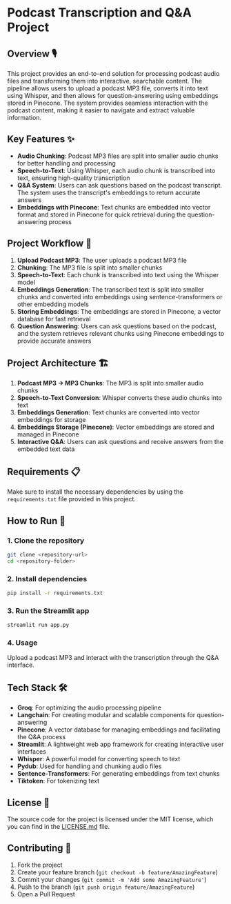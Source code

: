 # Podcast Transcription and Q&A Project

## Overview 🎙️

This project provides an end-to-end solution for processing podcast audio files and transforming them into interactive, searchable content. The pipeline allows users to upload a podcast MP3 file, converts it into text using Whisper, and then allows for question-answering using embeddings stored in Pinecone. The system provides seamless interaction with the podcast content, making it easier to navigate and extract valuable information.

## Key Features ✨

- **Audio Chunking**: Podcast MP3 files are split into smaller audio chunks for better handling and processing
- **Speech-to-Text**: Using Whisper, each audio chunk is transcribed into text, ensuring high-quality transcription
- **Q&A System**: Users can ask questions based on the podcast transcript. The system uses the transcript's embeddings to return accurate answers
- **Embeddings with Pinecone**: Text chunks are embedded into vector format and stored in Pinecone for quick retrieval during the question-answering process

## Project Workflow 🔄

1. **Upload Podcast MP3**: The user uploads a podcast MP3 file
2. **Chunking**: The MP3 file is split into smaller chunks
3. **Speech-to-Text**: Each chunk is transcribed into text using the Whisper model
4. **Embeddings Generation**: The transcribed text is split into smaller chunks and converted into embeddings using sentence-transformers or other embedding models
5. **Storing Embeddings**: The embeddings are stored in Pinecone, a vector database for fast retrieval
6. **Question Answering**: Users can ask questions based on the podcast, and the system retrieves relevant chunks using Pinecone embeddings to provide accurate answers

## Project Architecture 🏗️

1. **Podcast MP3 → MP3 Chunks**: The MP3 is split into smaller audio chunks
2. **Speech-to-Text Conversion**: Whisper converts these audio chunks into text
3. **Embeddings Generation**: Text chunks are converted into vector embeddings for storage
4. **Embeddings Storage (Pinecone)**: Vector embeddings are stored and managed in Pinecone
5. **Interactive Q&A**: Users can ask questions and receive answers from the embedded text data

## Requirements 📋

Make sure to install the necessary dependencies by using the `requirements.txt` file provided in this project.

## How to Run 🚀

### 1. Clone the repository

```bash
git clone <repository-url>
cd <repository-folder>
```

### 2. Install dependencies

```bash
pip install -r requirements.txt
```

### 3. Run the Streamlit app

```bash
streamlit run app.py
```

### 4. Usage
Upload a podcast MP3 and interact with the transcription through the Q&A interface.

## Tech Stack 🛠️

- **Groq**: For optimizing the audio processing pipeline
- **Langchain**: For creating modular and scalable components for question-answering
- **Pinecone**: A vector database for managing embeddings and facilitating the Q&A process
- **Streamlit**: A lightweight web app framework for creating interactive user interfaces
- **Whisper**: A powerful model for converting speech to text
- **Pydub**: Used for handling and chunking audio files
- **Sentence-Transformers**: For generating embeddings from text chunks
- **Tiktoken**: For tokenizing text

## License 📄

The source code for the project is licensed under the MIT license, which you can find in the [LICENSE.md](LICENSE.md) file.

## Contributing 🤝

1. Fork the project
2. Create your feature branch (`git checkout -b feature/AmazingFeature`)
3. Commit your changes (`git commit -m 'Add some AmazingFeature'`)
4. Push to the branch (`git push origin feature/AmazingFeature`)
5. Open a Pull Request





